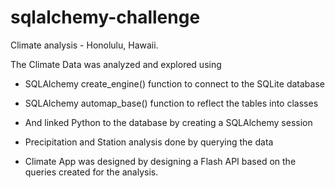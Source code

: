 # sqlalchemy-challenge


Climate analysis -  Honolulu, Hawaii.


The Climate Data was analyzed and explored using 

- SQLAlchemy create_engine() function to connect to the SQLite database

- SQLAlchemy automap_base() function to reflect the tables into classes

- And linked Python to the database by creating a SQLAlchemy session

- Precipitation and Station analysis done by querying the data

- Climate App was designed by designing a Flash API based on the queries created for the analysis.
